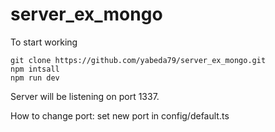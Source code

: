 # server_ex_mongo

To start working 

````
git clone https://github.com/yabeda79/server_ex_mongo.git
npm intsall
npm run dev
````

Server will be listening on port 1337.

How to change port: set new port in config/default.ts
